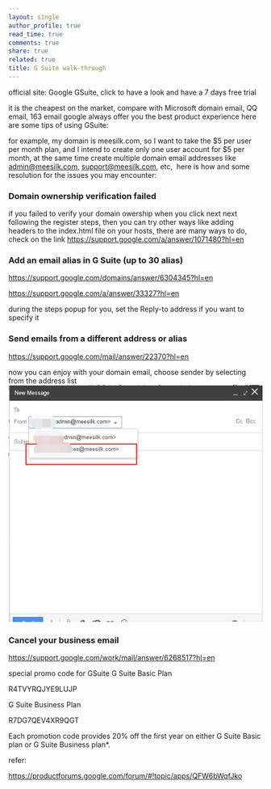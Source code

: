 ```yaml
---
layout: single
author_profile: true
read_time: true
comments: true
share: true
related: true
title: G Suite walk-through
---
```


official site: Google GSuite, click to have a look and have a 7 days free trial

it is the cheapest on the market, compare with Microsoft domain email, QQ email, 163 email
google always offer you the best product experience
here are some tips of using GSuite:

for example, my domain is meesilk.com, so I want to take the $5 per user per month plan, and I intend to create only one user account for $5 per month, at the same time create multiple domain email addresses like admin@meesilk.com, support@meesilk.com, etc,  here is how and some resolution for the issues you may encounter:

### Domain ownership verification failed
if you failed to verify your domain owership when you click next next following the register steps, then you can try other ways like adding headers to the index.html file on your hosts, there are many ways to do, check on the link https://support.google.com/a/answer/1071480?hl=en

### Add an email alias in G Suite (up to 30 alias)
https://support.google.com/domains/answer/6304345?hl=en

https://support.google.com/a/answer/33327?hl=en

during the steps popup for you, set the Reply-to address if you want to specify it

### Send emails from a different address or alias
https://support.google.com/mail/answer/22370?hl=en

now you can enjoy with your domain email, choose sender by selecting from the address list
![](/content/images/post/20190101/gsuite1.png)

### Cancel your business email
https://support.google.com/work/mail/answer/6268517?hl=en



special promo code for GSuite
G Suite Basic Plan

R4TVYRQJYE9LUJP

G Suite Business Plan

R7DG7QEV4XR9QGT

Each promotion code provides 20% off the first year on either G Suite Basic plan or G Suite Business plan*.



refer:

https://productforums.google.com/forum/#!topic/apps/QFW6bWqfJko